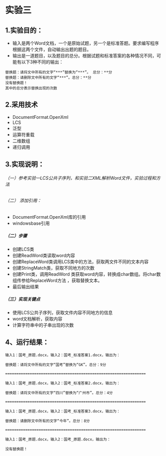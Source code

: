 # 实验三
## 1.实验目的：
- 输入是两个Word文档，一个是原始试题，另一个是标准答题。要求编写程序根据这两个文件，自动输出出题的题目。
- 输出是一道题目，以及题目的总分。根据试题和标准答案的各种情况不同，可能有以下3种不同的输出：
```
替换题：请将文中所有的文字“***”替换为“***”。 总分：**分
替换题：请删除文中所有的文字“***”。总分：**分
没有替换题！
其中的总分表示替换出现的次数
```
## 2.采用技术
- DocumentFormat.OpenXml
- LCS
- 泛型
- 运算符重载
- 二维数组
- 递归调用
## 3.实现说明：
###### （一）参考实验一LCS公共子序列，和实验二XML解析Word文件，实验过程和方法
###### （二） 添加引用：
- DocumentFormat.OpenXml库的引用
- windowsbase引用  
##### （二）步骤
- 创建LCS类
- 创建ReadWord类读取word内容
- 创建ReplaceWord类调用LCS类中的方法，获取两文件不同的文本内容
- 创建StringMatch类，获取不同地方的次数
- 创建Print类，调用ReadWord 类获取word内容，转换成char数组。将char数组传参给ReplaceWord方法 ，获取替换文本。
- 最后输出结果
##### （三）实现关键点
- 使用LCS公共子序列，获取文件内容不同地方的信息
- word文档解析，获取内容
- 计算字符串中的子串出现的次数
## 4、运行结果：
```
输入1：国考_原题.docx，输入2：国考_标准答案1.docx，输出为：

替换题：请将文中所有的文字“国考”替换为“GK”。总分：9分

===============================================================

输入1：国考_原题.docx，输入2：国考_标准答案2.docx，输出为：

替换题：请将文中所有的文字“四川”替换为“广州市”。总分：4分

===============================================================

输入1：国考_原题.docx，输入2：国考_标准答案3.docx，输出为：

替换题：请删除文中所有的文字“今年”。总分：8分

===============================================================

输入1：国考_原题.docx，输入2：国考_原题.docx，输出为：

没有替换题！

```
 
